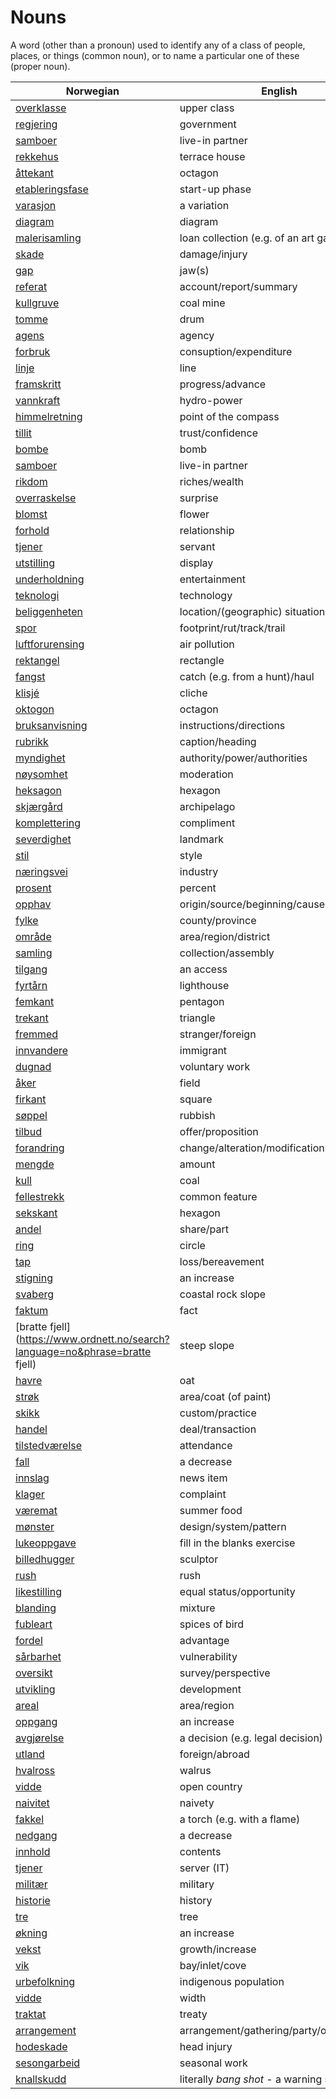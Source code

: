 # Nouns

A word (other than a pronoun) used to identify any of a class of people, places, or things (common noun), or to name a particular one of these (proper noun).

| Norwegian | English | Gender |
| --- | --- | --- |
| [overklasse](https://www.ordnett.no/search?language=no&phrase=overklasse) | upper class | m |
| [regjering](https://www.ordnett.no/search?language=no&phrase=regjering) | government | m |
| [samboer](https://www.ordnett.no/search?language=no&phrase=samboer) | live-in partner | m |
| [rekkehus](https://www.ordnett.no/search?language=no&phrase=rekkehus) | terrace house | i |
| [åttekant](https://www.ordnett.no/search?language=no&phrase=åttekant) | octagon | m |
| [etableringsfase](https://www.ordnett.no/search?language=no&phrase=etableringsfase) | start-up phase | m |
| [varasjon](https://www.ordnett.no/search?language=no&phrase=varasjon) | a variation | m |
| [diagram](https://www.ordnett.no/search?language=no&phrase=diagram) | diagram | i |
| [malerisamling](https://www.ordnett.no/search?language=no&phrase=malerisamling) | loan collection (e.g. of an art gallery) | m |
| [skade](https://www.ordnett.no/search?language=no&phrase=skade) | damage/injury | m |
| [gap](https://www.ordnett.no/search?language=no&phrase=gap) | jaw(s) | m |
| [referat](https://www.ordnett.no/search?language=no&phrase=referat) | account/report/summary | i |
| [kullgruve](https://www.ordnett.no/search?language=no&phrase=kullgruve) | coal mine | m |
| [tomme](https://www.ordnett.no/search?language=no&phrase=tomme) | drum | m |
| [agens](https://www.ordnett.no/search?language=no&phrase=agens) | agency | m |
| [forbruk](https://www.ordnett.no/search?language=no&phrase=forbruk) | consuption/expenditure | i |
| [linje](https://www.ordnett.no/search?language=no&phrase=linje) | line | m |
| [framskritt](https://www.ordnett.no/search?language=no&phrase=framskritt) | progress/advance | i |
| [vannkraft](https://www.ordnett.no/search?language=no&phrase=vannkraft) | hydro-power | m |
| [himmelretning](https://www.ordnett.no/search?language=no&phrase=himmelretning) | point of the compass | m |
| [tillit](https://www.ordnett.no/search?language=no&phrase=tillit) | trust/confidence | m |
| [bombe](https://www.ordnett.no/search?language=no&phrase=bombe) | bomb | m |
| [samboer](https://www.ordnett.no/search?language=no&phrase=samboer) | live-in partner | m |
| [rikdom](https://www.ordnett.no/search?language=no&phrase=rikdom) | riches/wealth | m |
| [overraskelse](https://www.ordnett.no/search?language=no&phrase=overraskelse) | surprise | m |
| [blomst](https://www.ordnett.no/search?language=no&phrase=blomst) | flower | m |
| [forhold](https://www.ordnett.no/search?language=no&phrase=forhold) | relationship | i |
| [tjener](https://www.ordnett.no/search?language=no&phrase=tjener) | servant | m |
| [utstilling](https://www.ordnett.no/search?language=no&phrase=utstilling) | display | m |
| [underholdning](https://www.ordnett.no/search?language=no&phrase=underholdning) | entertainment | m |
| [teknologi](https://www.ordnett.no/search?language=no&phrase=teknologi) | technology | m |
| [beliggenheten](https://www.ordnett.no/search?language=no&phrase=beliggenheten) | location/(geographic) situation | m/f |
| [spor](https://www.ordnett.no/search?language=no&phrase=spor) | footprint/rut/track/trail | i |
| [luftforurensing](https://www.ordnett.no/search?language=no&phrase=luftforurensing) | air pollution | m |
| [rektangel](https://www.ordnett.no/search?language=no&phrase=rektangel) | rectangle | i |
| [fangst](https://www.ordnett.no/search?language=no&phrase=fangst) | catch (e.g. from a hunt)/haul | m |
| [klisjé](https://www.ordnett.no/search?language=no&phrase=klisjé) | cliche | m |
| [oktogon](https://www.ordnett.no/search?language=no&phrase=oktogon) | octagon | m |
| [bruksanvisning](https://www.ordnett.no/search?language=no&phrase=bruksanvisning) | instructions/directions | m |
| [rubrikk](https://www.ordnett.no/search?language=no&phrase=rubrikk) | caption/heading | m |
| [myndighet](https://www.ordnett.no/search?language=no&phrase=myndighet) | authority/power/authorities | m |
| [nøysomhet](https://www.ordnett.no/search?language=no&phrase=nøysomhet) | moderation | m |
| [heksagon](https://www.ordnett.no/search?language=no&phrase=heksagon) | hexagon | m |
| [skjærgård](https://www.ordnett.no/search?language=no&phrase=skjærgård) | archipelago | m |
| [komplettering](https://www.ordnett.no/search?language=no&phrase=komplettering) | compliment | m |
| [severdighet](https://www.ordnett.no/search?language=no&phrase=severdighet) | landmark | m |
| [stil](https://www.ordnett.no/search?language=no&phrase=stil) | style | m |
| [næringsvei](https://www.ordnett.no/search?language=no&phrase=næringsvei) | industry | m |
| [prosent](https://www.ordnett.no/search?language=no&phrase=prosent) | percent | m |
| [opphav](https://www.ordnett.no/search?language=no&phrase=opphav) | origin/source/beginning/cause | i |
| [fylke](https://www.ordnett.no/search?language=no&phrase=fylke) | county/province | i |
| [område](https://www.ordnett.no/search?language=no&phrase=område) | area/region/district | i |
| [samling](https://www.ordnett.no/search?language=no&phrase=samling) | collection/assembly | m |
| [tilgang](https://www.ordnett.no/search?language=no&phrase=tilgang) | an access | i |
| [fyrtårn](https://www.ordnett.no/search?language=no&phrase=fyrtårn) | lighthouse | i |
| [femkant](https://www.ordnett.no/search?language=no&phrase=femkant) | pentagon | m |
| [trekant](https://www.ordnett.no/search?language=no&phrase=trekant) | triangle | m |
| [fremmed](https://www.ordnett.no/search?language=no&phrase=fremmed) | stranger/foreign | m |
| [innvandere](https://www.ordnett.no/search?language=no&phrase=innvandere) | immigrant | m |
| [dugnad](https://www.ordnett.no/search?language=no&phrase=dugnad) | voluntary work | m |
| [åker](https://www.ordnett.no/search?language=no&phrase=åker) | field | m |
| [firkant](https://www.ordnett.no/search?language=no&phrase=firkant) | square | m |
| [søppel](https://www.ordnett.no/search?language=no&phrase=søppel) | rubbish | i |
| [tilbud](https://www.ordnett.no/search?language=no&phrase=tilbud) | offer/proposition | i |
| [forandring](https://www.ordnett.no/search?language=no&phrase=forandring) | change/alteration/modification | m |
| [mengde](https://www.ordnett.no/search?language=no&phrase=mengde) | amount | m |
| [kull](https://www.ordnett.no/search?language=no&phrase=kull) | coal | i |
| [fellestrekk](https://www.ordnett.no/search?language=no&phrase=fellestrekk) | common feature | i |
| [sekskant](https://www.ordnett.no/search?language=no&phrase=sekskant) | hexagon | m |
| [andel](https://www.ordnett.no/search?language=no&phrase=andel) | share/part | m |
| [ring](https://www.ordnett.no/search?language=no&phrase=ring) | circle | m |
| [tap](https://www.ordnett.no/search?language=no&phrase=tap) | loss/bereavement | i |
| [stigning](https://www.ordnett.no/search?language=no&phrase=stigning) | an increase | m |
| [svaberg](https://www.ordnett.no/search?language=no&phrase=svaberg) | coastal rock slope | i |
| [faktum](https://www.ordnett.no/search?language=no&phrase=faktum) | fact | i |
| [bratte fjell](https://www.ordnett.no/search?language=no&phrase=bratte fjell) | steep slope | m |
| [havre](https://www.ordnett.no/search?language=no&phrase=havre) | oat | m |
| [strøk](https://www.ordnett.no/search?language=no&phrase=strøk) | area/coat (of paint) | i |
| [skikk](https://www.ordnett.no/search?language=no&phrase=skikk) | custom/practice | m |
| [handel](https://www.ordnett.no/search?language=no&phrase=handel) | deal/transaction | m |
| [tilstedværelse](https://www.ordnett.no/search?language=no&phrase=tilstedværelse) | attendance | i |
| [fall](https://www.ordnett.no/search?language=no&phrase=fall) | a decrease | i |
| [innslag](https://www.ordnett.no/search?language=no&phrase=innslag) | news item | i |
| [klager](https://www.ordnett.no/search?language=no&phrase=klager) | complaint | m |
| [væremat](https://www.ordnett.no/search?language=no&phrase=væremat) | summer food | m |
| [mønster](https://www.ordnett.no/search?language=no&phrase=mønster) | design/system/pattern | i |
| [lukeoppgave](https://www.ordnett.no/search?language=no&phrase=lukeoppgave) | fill in the blanks exercise | m |
| [billedhugger](https://www.ordnett.no/search?language=no&phrase=billedhugger) | sculptor | m |
| [rush](https://www.ordnett.no/search?language=no&phrase=rush) | rush | i |
| [likestilling](https://www.ordnett.no/search?language=no&phrase=likestilling) | equal status/opportunity | m |
| [blanding](https://www.ordnett.no/search?language=no&phrase=blanding) | mixture | m |
| [fubleart](https://www.ordnett.no/search?language=no&phrase=fubleart) | spices of bird | m/f |
| [fordel](https://www.ordnett.no/search?language=no&phrase=fordel) | advantage | m |
| [sårbarhet](https://www.ordnett.no/search?language=no&phrase=sårbarhet) | vulnerability | m |
| [oversikt](https://www.ordnett.no/search?language=no&phrase=oversikt) | survey/perspective | m |
| [utvikling](https://www.ordnett.no/search?language=no&phrase=utvikling) | development | m |
| [areal](https://www.ordnett.no/search?language=no&phrase=areal) | area/region | i |
| [oppgang](https://www.ordnett.no/search?language=no&phrase=oppgang) | an increase | m |
| [avgjørelse](https://www.ordnett.no/search?language=no&phrase=avgjørelse) | a decision (e.g. legal decision) | m |
| [utland](https://www.ordnett.no/search?language=no&phrase=utland) | foreign/abroad | m |
| [hvalross](https://www.ordnett.no/search?language=no&phrase=hvalross) | walrus | m |
| [vidde](https://www.ordnett.no/search?language=no&phrase=vidde) | open country | m |
| [naivitet](https://www.ordnett.no/search?language=no&phrase=naivitet) | naivety | m |
| [fakkel](https://www.ordnett.no/search?language=no&phrase=fakkel) | a torch (e.g. with a flame) | m |
| [nedgang](https://www.ordnett.no/search?language=no&phrase=nedgang) | a decrease | m |
| [innhold](https://www.ordnett.no/search?language=no&phrase=innhold) | contents | i |
| [tjener](https://www.ordnett.no/search?language=no&phrase=tjener) | server (IT) | m |
| [militær](https://www.ordnett.no/search?language=no&phrase=militær) | military | m |
| [historie](https://www.ordnett.no/search?language=no&phrase=historie) | history | m/f |
| [tre](https://www.ordnett.no/search?language=no&phrase=tre) | tree | i |
| [økning](https://www.ordnett.no/search?language=no&phrase=økning) | an increase | m |
| [vekst](https://www.ordnett.no/search?language=no&phrase=vekst) | growth/increase | m |
| [vik](https://www.ordnett.no/search?language=no&phrase=vik) | bay/inlet/cove | m |
| [urbefolkning](https://www.ordnett.no/search?language=no&phrase=urbefolkning) | indigenous population | m |
| [vidde](https://www.ordnett.no/search?language=no&phrase=vidde) | width | m/f |
| [traktat](https://www.ordnett.no/search?language=no&phrase=traktat) | treaty | m |
| [arrangement](https://www.ordnett.no/search?language=no&phrase=arrangement) | arrangement/gathering/party/organisation | i |
| [hodeskade](https://www.ordnett.no/search?language=no&phrase=hodeskade) | head injury | m |
| [sesongarbeid](https://www.ordnett.no/search?language=no&phrase=sesongarbeid) | seasonal work | i |
| [knallskudd](https://www.ordnett.no/search?language=no&phrase=knallskudd) | literally _bang shot_ - a warning shot gun | i |

